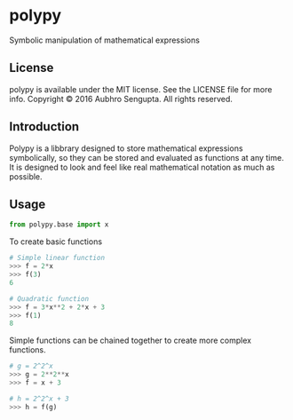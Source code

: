 # polypy
Symbolic manipulation of mathematical expressions

## License
polypy is available under the MIT license. See the LICENSE file for more info. Copyright © 2016 Aubhro Sengupta. 
All rights reserved.

## Introduction
Polypy is a libbrary designed to store mathematical expressions symbolically, 
so they can be stored and evaluated as functions at any time. It is designed to
look and feel like real mathematical notation as much as possible.

## Usage
``` python
from polypy.base import x
```
To create basic functions 
``` python
# Simple linear function
>>> f = 2*x
>>> f(3)
6

# Quadratic function
>>> f = 3*x**2 + 2*x + 3
>>> f(1)
8

```
Simple functions can be chained together to create more complex 
functions.
``` python
# g = 2^2^x
>>> g = 2**2**x
>>> f = x + 3

# h = 2^2^x + 3
>>> h = f(g)
```
